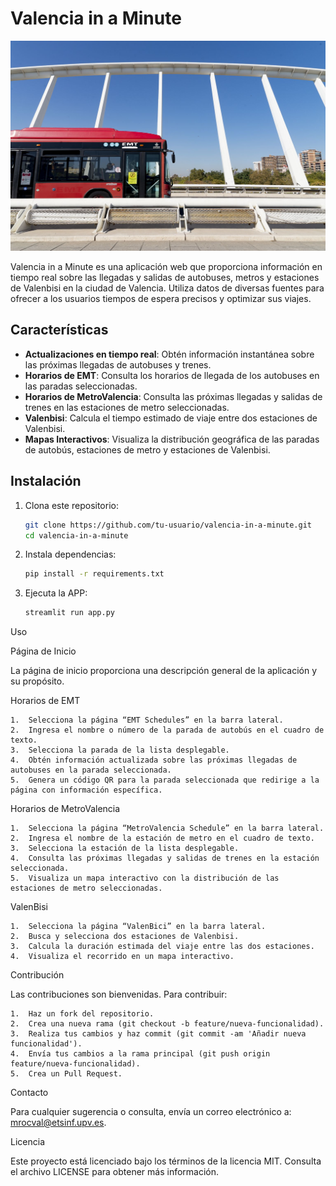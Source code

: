 # Valencia in a Minute

![Valencia in a Minute](Bus_intro.jpeg)

Valencia in a Minute es una aplicación web que proporciona información en tiempo real sobre las llegadas y salidas de autobuses, metros y estaciones de Valenbisi en la ciudad de Valencia. Utiliza datos de diversas fuentes para ofrecer a los usuarios tiempos de espera precisos y optimizar sus viajes.

## Características

- **Actualizaciones en tiempo real**: Obtén información instantánea sobre las próximas llegadas de autobuses y trenes.
- **Horarios de EMT**: Consulta los horarios de llegada de los autobuses en las paradas seleccionadas.
- **Horarios de MetroValencia**: Consulta las próximas llegadas y salidas de trenes en las estaciones de metro seleccionadas.
- **Valenbisi**: Calcula el tiempo estimado de viaje entre dos estaciones de Valenbisi.
- **Mapas Interactivos**: Visualiza la distribución geográfica de las paradas de autobús, estaciones de metro y estaciones de Valenbisi.

## Instalación

1. Clona este repositorio:

   ```bash
   git clone https://github.com/tu-usuario/valencia-in-a-minute.git
   cd valencia-in-a-minute

2. Instala dependencias:

   ```bash
   pip install -r requirements.txt

3. Ejecuta la APP:

   ```bash
   streamlit run app.py

Uso

Página de Inicio

La página de inicio proporciona una descripción general de la aplicación y su propósito.

Horarios de EMT

	1.	Selecciona la página “EMT Schedules” en la barra lateral.
	2.	Ingresa el nombre o número de la parada de autobús en el cuadro de texto.
	3.	Selecciona la parada de la lista desplegable.
	4.	Obtén información actualizada sobre las próximas llegadas de autobuses en la parada seleccionada.
	5.	Genera un código QR para la parada seleccionada que redirige a la página con información específica.

Horarios de MetroValencia

	1.	Selecciona la página “MetroValencia Schedule” en la barra lateral.
	2.	Ingresa el nombre de la estación de metro en el cuadro de texto.
	3.	Selecciona la estación de la lista desplegable.
	4.	Consulta las próximas llegadas y salidas de trenes en la estación seleccionada.
	5.	Visualiza un mapa interactivo con la distribución de las estaciones de metro seleccionadas.

ValenBisi

	1.	Selecciona la página “ValenBici” en la barra lateral.
	2.	Busca y selecciona dos estaciones de Valenbisi.
	3.	Calcula la duración estimada del viaje entre las dos estaciones.
	4.	Visualiza el recorrido en un mapa interactivo.

Contribución

Las contribuciones son bienvenidas. Para contribuir:

	1.	Haz un fork del repositorio.
	2.	Crea una nueva rama (git checkout -b feature/nueva-funcionalidad).
	3.	Realiza tus cambios y haz commit (git commit -am 'Añadir nueva funcionalidad').
	4.	Envía tus cambios a la rama principal (git push origin feature/nueva-funcionalidad).
	5.	Crea un Pull Request.

Contacto

Para cualquier sugerencia o consulta, envía un correo electrónico a: mrocval@etsinf.upv.es.

Licencia

Este proyecto está licenciado bajo los términos de la licencia MIT. Consulta el archivo LICENSE para obtener más información.
